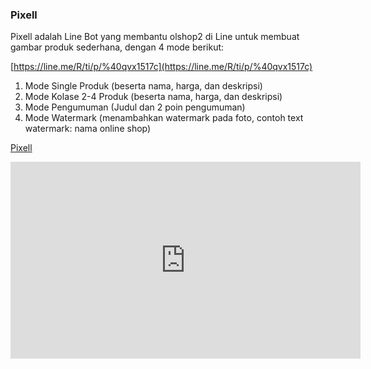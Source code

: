### Pixell

Pixell adalah Line Bot yang membantu olshop2 di Line untuk membuat gambar produk sederhana, dengan 4 mode berikut:

[https://line.me/R/ti/p/%40qvx1517c](https://line.me/R/ti/p/%40qvx1517c) 

1. Mode Single Produk (beserta nama, harga, dan deskripsi)
2. Mode Kolase 2-4 Produk (beserta nama, harga, dan deskripsi)
3. Mode Pengumuman (Judul dan 2 poin pengumuman)
4. Mode Watermark (menambahkan watermark pada foto, contoh text watermark: nama online shop)

[Pixell](https://github.com/alifanuraniputri/Pixell/blob/master/17632435_10209214964673423_4045758597877471207_o.jpg)

<iframe width="560" height="315" src="https://www.youtube.com/embed/t8Nq8fFruM8" frameborder="0" allowfullscreen></iframe>
